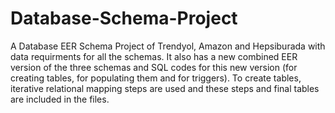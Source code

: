 # Database-Schema-Project
A Database EER Schema Project of Trendyol, Amazon and Hepsiburada with data requirments for all the schemas. It also has a new combined EER version of the three schemas and SQL codes for this new version (for creating tables, for populating them and for triggers). To create tables, iterative relational mapping steps are used and these steps and final tables are included in the files.
